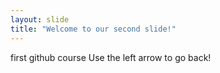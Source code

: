 ```yaml
---
layout: slide
title: "Welcome to our second slide!"
---
```

first github course
Use the left arrow to go back!

